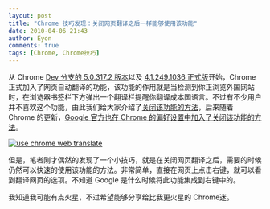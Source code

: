 ```yaml
---
layout: post
title: "Chrome 技巧发现：关闭网页翻译之后一样能够使用该功能"
date: 2010-04-06 21:43
author: Eyon
comments: true
tags: [Chrome, Chrome技巧]
---
```

从 Chrome [Dev 分支的 5.0.317.2 版本](http://www.chromi.org/archives/2936)以及 [4.1.249.1036 正式版](http://www.chromi.org/archives/3650)开始，Chrome 正式加入了网页自动翻译的功能，该功能的作用就是当检测到你正浏览外国网站时，在浏览器书签栏下方弹出一个翻译栏提醒你翻译成本国语言。不过有不少用户并不喜欢这个功能，由此我们给大家介绍了[关闭该功能的方法](http://www.chromi.org/archives/3656)，后来随着 Chrome 的更新，[Google 官方也在 Chrome 的偏好设置中加入了关闭该功能的方法](http://www.chromi.org/archives/3958)。

<a href="http://img.chromi.org/2010/04/use-chrome-web-translate.png">![](http://img.chromi.org/2010/04/use-chrome-web-translate-550x295.png "use chrome web translate")</a>

但是，笔者刚才偶然的发现了一个小技巧，就是在关闭网页翻译之后，需要的时候仍然可以快速的使用该功能的方法。非常简单，直接在网页上点击右键，就可以看到翻译网页的选项。不知道 Google 是什么时候将此功能集成到右键中的。

我知道我可能有点火星，不过希望能够分享给比我更火星的 Chrome迷。
